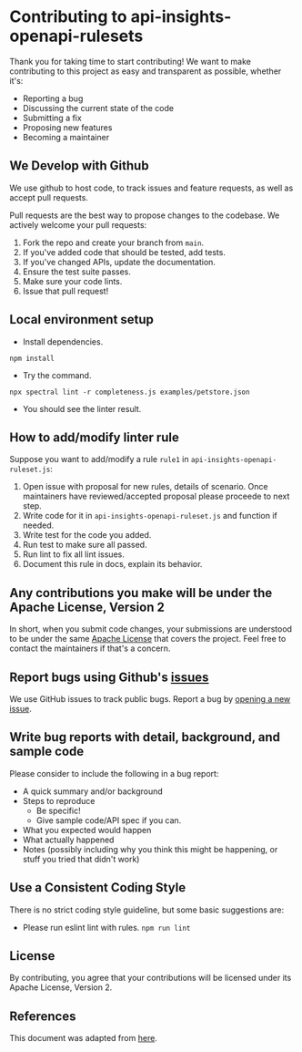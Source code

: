 # Contributing to api-insights-openapi-rulesets
Thank you for taking time to start contributing! We want to make contributing to this project as easy and transparent as possible, whether it's:

- Reporting a bug
- Discussing the current state of the code
- Submitting a fix
- Proposing new features
- Becoming a maintainer

## We Develop with Github
We use github to host code, to track issues and feature requests, as well as accept pull requests.

Pull requests are the best way to propose changes to the codebase. We actively welcome your pull requests:

1. Fork the repo and create your branch from `main`.
2. If you've added code that should be tested, add tests.
3. If you've changed APIs, update the documentation.
4. Ensure the test suite passes.
5. Make sure your code lints.
6. Issue that pull request!

## Local environment setup

* Install dependencies.
```
npm install
```
* Try the command.
```
npx spectral lint -r completeness.js examples/petstore.json
```
* You should see the linter result.

## How to add/modify linter rule

Suppose you want to add/modify a rule `rule1` in `api-insights-openapi-ruleset.js`:

1. Open issue with proposal for new rules, details of scenario. Once maintainers have reviewed/accepted proposal please proceede to next step. 
2. Write code for it in `api-insights-openapi-ruleset.js` and function if needed.
3. Write test for the code you added.
4. Run test to make sure all passed.
5. Run lint to fix all lint issues.
6. Document this rule in docs, explain its behavior.

## Any contributions you make will be under the Apache License, Version 2
In short, when you submit code changes, your submissions are understood to be under the same [Apache License](LICENSE) that covers the project.
Feel free to contact the maintainers if that's a concern.

## Report bugs using Github's [issues](https://wwwin-github.cisco.com/DevNet/api-insights/issues)
We use GitHub issues to track public bugs. Report a bug by [opening a new issue](https://wwwin-github.cisco.com/DevNet/api-insights/issues).

## Write bug reports with detail, background, and sample code

Please consider to include the following in a bug report:

- A quick summary and/or background
- Steps to reproduce
  - Be specific!
  - Give sample code/API spec if you can.
- What you expected would happen
- What actually happened
- Notes (possibly including why you think this might be happening, or stuff you tried that didn't work)

## Use a Consistent Coding Style
There is no strict coding style guideline, but some basic suggestions are:

* Please run eslint lint with rules. `npm run lint`


## License
By contributing, you agree that your contributions will be licensed under its Apache License, Version 2.

## References
This document was adapted from [here](https://gist.github.com/briandk/3d2e8b3ec8daf5a27a62).
